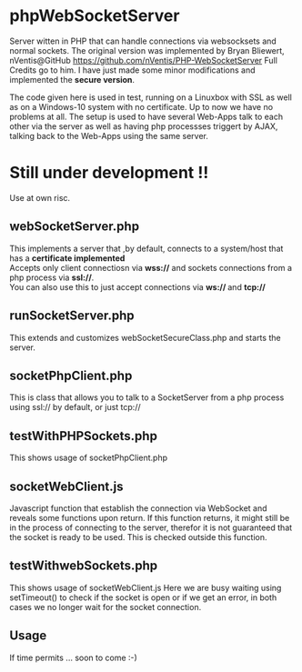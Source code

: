 # phpWebSocketServer

Server witten in PHP that can handle connections via websocksets and normal sockets.
The original version was implemented by Bryan Bliewert, nVentis@GitHub
https://github.com/nVentis/PHP-WebSocketServer
Full Credits go to him.
I have just made some minor modifications and implemented the <b>secure version</b>.

The code given here is used in test, running on a Linuxbox with SSL as well as
on a Windows-10 system with no certificate. Up to now we have no problems at all.
The setup is used to have several Web-Apps talk to each other via the server as well as having php processses
triggert by AJAX, talking back to the Web-Apps using the same server. 

# Still under development !!

Use at own risc. 

## webSocketServer.php

This implements a server that ,by default, connects to a system/host that has a <b>certificate implemented</b> <br>
Accepts only client connectiosn via <b>wss://</b> and sockets connections from a php process via <b>ssl://</b>.
<br>
You can also use this to just accept connections via  <b>ws:// </b> and  <b>tcp:// </b>
<br>

## runSocketServer.php

This extends and customizes webSocketSecureClass.php and starts the server.

## socketPhpClient.php

This is class that allows you to talk to a SocketServer from a php process using ssl://
by default, or just tcp://

## testWithPHPSockets.php

This shows usage of socketPhpClient.php

## socketWebClient.js

Javascript function that establish the connection via WebSocket and
reveals some functions upon return.
<NOTE> If this function returns, it might still be in the 
process of connecting to the server, therefor it is not guaranteed
that the socket is ready to be used. This is checked outside this
function.  

## testWithwebSockets.php

This shows usage of socketWebClient.js
<note> Here we are busy waiting using setTimeout() to check if the socket is 
open or if we get an error, in both cases we no longer wait for the socket connection.






## Usage 
If time permits ... soon to come :-)
